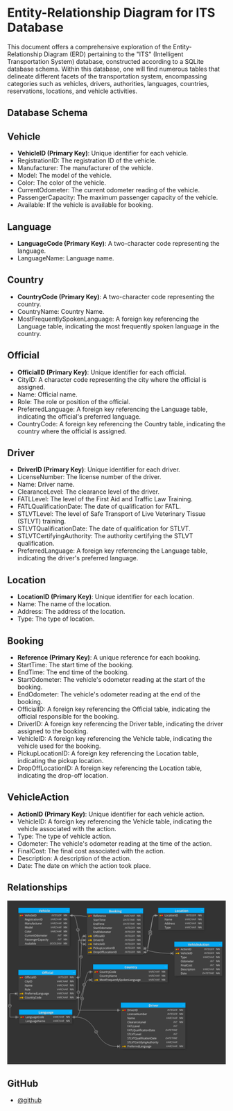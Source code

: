 # Entity-Relationship Diagram for ITS Database

This document offers a comprehensive exploration of the Entity-Relationship Diagram (ERD) pertaining to the "ITS" (Intelligent Transportation System) database, constructed according to a SQLite database schema. Within this database, one will find numerous tables that delineate different facets of the transportation system, encompassing categories such as vehicles, drivers, authorities, languages, countries, reservations, locations, and vehicle activities.

## Database Schema

## Vehicle
- **VehicleID (Primary Key)**: Unique identifier for each vehicle.
- RegistrationID: The registration ID of the vehicle.
- Manufacturer: The manufacturer of the vehicle.
- Model: The model of the vehicle.
- Color: The color of the vehicle.
- CurrentOdometer: The current odometer reading of the vehicle.
- PassengerCapacity: The maximum passenger capacity of the vehicle.
- Available: If the vehicle is available for booking.

## Language
- **LanguageCode (Primary Key)**: A two-character code representing the language.
- LanguageName: Language name.

## Country
- **CountryCode (Primary Key)**: A two-character code representing the country.
- CountryName: Country Name.
- MostFrequentlySpokenLanguage: A foreign key referencing the Language table, indicating the most frequently spoken language in the country.

## Official
- **OfficialID (Primary Key)**: Unique identifier for each official.
- CityID: A character code representing the city where the official is assigned.
- Name: Official name.
- Role: The role or position of the official.
- PreferredLanguage: A foreign key referencing the Language table, indicating the official's preferred language.
- CountryCode: A foreign key referencing the Country table, indicating the country where the official is assigned.

## Driver
- **DriverID (Primary Key)**: Unique identifier for each driver.
- LicenseNumber: The license number of the driver.
- Name: Driver name.
- ClearanceLevel: The clearance level of the driver.
- FATLLevel: The level of the First Aid and Traffic Law Training.
- FATLQualificationDate: The date of qualification for FATL.
- STLVTLevel: The level of Safe Transport of Live Veterinary Tissue (STLVT) training.
- STLVTQualificationDate: The date of qualification for STLVT.
- STLVTCertifyingAuthority: The authority certifying the STLVT qualification.
- PreferredLanguage: A foreign key referencing the Language table, indicating the driver's preferred language.

## Location
- **LocationID (Primary Key)**: Unique identifier for each location.
- Name: The name of the location.
- Address: The address of the location.
- Type: The type of location.

## Booking
- **Reference (Primary Key)**: A unique reference for each booking.
- StartTime: The start time of the booking.
- EndTime: The end time of the booking.
- StartOdometer: The vehicle's odometer reading at the start of the booking.
- EndOdometer: The vehicle's odometer reading at the end of the booking.
- OfficialID: A foreign key referencing the Official table, indicating the official responsible for the booking.
- DriverID: A foreign key referencing the Driver table, indicating the driver assigned to the booking.
- VehicleID: A foreign key referencing the Vehicle table, indicating the vehicle used for the booking.
- PickupLocationID: A foreign key referencing the Location table, indicating the pickup location.
- DropOffLocationID: A foreign key referencing the Location table, indicating the drop-off location.

## VehicleAction
- **ActionID (Primary Key)**: Unique identifier for each vehicle action.
- VehicleID: A foreign key referencing the Vehicle table, indicating the vehicle associated with the action.
- Type: The type of vehicle action.
- Odometer: The vehicle's odometer reading at the time of the action.
- FinalCost: The final cost associated with the action.
- Description: A description of the action.
- Date: The date on which the action took place.

## Relationships

![alt text](https://github.com/clem-mont-inha/MidTermsDB/blob/main/image.png?raw=true)
## GitHub

- [@github](https://github.com/clem-mont-inha/MidTermsDB)

